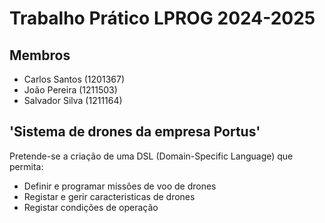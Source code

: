 # Trabalho Prático LPROG 2024-2025

## Membros
* Carlos Santos (1201367)
* João Pereira (1211503)
* Salvador Silva (1211164)

## 'Sistema de drones da empresa Portus'

Pretende-se a criação de uma DSL (Domain-Specific Language) que permita:
* Definir e programar missões de voo de drones
* Registar e gerir caracteristicas de drones 
* Registar condições de operação